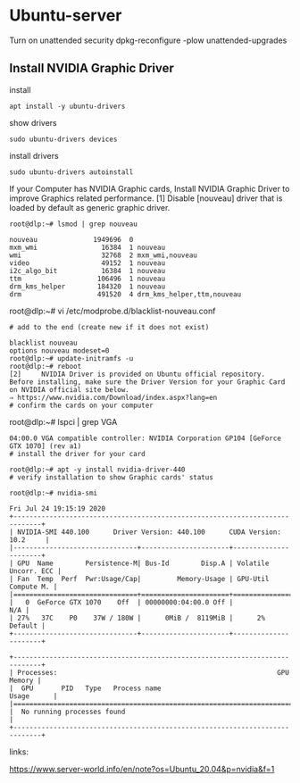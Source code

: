 # Ubuntu-server 



Turn on unattended security
dpkg-reconfigure -plow unattended-upgrades

## Install NVIDIA Graphic Driver


install 

```
apt install -y ubuntu-drivers
```

show drivers 

```
sudo ubuntu-drivers devices
```

install drivers
```
sudo ubuntu-drivers autoinstall
```



  	
If your Computer has NVIDIA Graphic cards, Install NVIDIA Graphic Driver to improve Graphics related performance.
[1] 	Disable [nouveau] driver that is loaded by default as generic graphic driver. 

```
root@dlp:~# lsmod | grep nouveau

nouveau              1949696  0
mxm_wmi                16384  1 nouveau
wmi                    32768  2 mxm_wmi,nouveau
video                  49152  1 nouveau
i2c_algo_bit           16384  1 nouveau
ttm                   106496  1 nouveau
drm_kms_helper        184320  1 nouveau
drm                   491520  4 drm_kms_helper,ttm,nouveau
```
root@dlp:~# vi /etc/modprobe.d/blacklist-nouveau.conf
```
# add to the end (create new if it does not exist)

blacklist nouveau
options nouveau modeset=0
root@dlp:~# update-initramfs -u
root@dlp:~# reboot
[2] 	NVIDIA Driver is provided on Ubuntu official repository.
Before installing, make sure the Driver Version for your Graphic Card on NVIDIA official site below.
⇒ https://www.nvidia.com/Download/index.aspx?lang=en
# confirm the cards on your computer
```

root@dlp:~# lspci | grep VGA
```
04:00.0 VGA compatible controller: NVIDIA Corporation GP104 [GeForce GTX 1070] (rev a1)
# install the driver for your card

root@dlp:~# apt -y install nvidia-driver-440
# verify installation to show Graphic cards' status

root@dlp:~# nvidia-smi
```
```
Fri Jul 24 19:15:19 2020
+-----------------------------------------------------------------------------+
| NVIDIA-SMI 440.100      Driver Version: 440.100      CUDA Version: 10.2     |
|-------------------------------+----------------------+----------------------+
| GPU  Name        Persistence-M| Bus-Id        Disp.A | Volatile Uncorr. ECC |
| Fan  Temp  Perf  Pwr:Usage/Cap|         Memory-Usage | GPU-Util  Compute M. |
|===============================+======================+======================|
|   0  GeForce GTX 1070    Off  | 00000000:04:00.0 Off |                  N/A |
| 27%   37C    P0    37W / 180W |      0MiB /  8119MiB |      2%      Default |
+-------------------------------+----------------------+----------------------+

+-----------------------------------------------------------------------------+
| Processes:                                                       GPU Memory |
|  GPU       PID   Type   Process name                             Usage      |
|=============================================================================|
|  No running processes found                                                 |
+-----------------------------------------------------------------------------+
```

links: 

https://www.server-world.info/en/note?os=Ubuntu_20.04&p=nvidia&f=1
